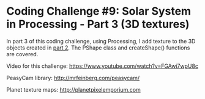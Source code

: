 # Coding Challenge #9: Solar System in Processing - Part 3 (3D textures)

In part 3 of this coding challenge, using Processing, I add texture to the 3D objects created in [part 2](https://github.com/CodingTrain/Rainbow-Code/tree/master/challenges/CC_08_SolarSystemGenerator3D). The PShape class and createShape() functions are covered.

Video for this challenge: https://www.youtube.com/watch?v=FGAwi7wpU8c

PeasyCam library: http://mrfeinberg.com/peasycam/

Planet texture maps: http://planetpixelemporium.com
